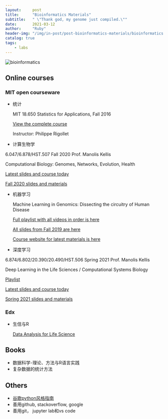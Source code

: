 ```yaml
---
layout:     post
title:      "Bioinformatics Materials"
subtitle:   " \"Thank god, my genome just compiled.\""
date:       2021-03-12
author:     "Ruby"
header-img: "/img/in-post/post-bioinformatics-materials/bioinformatics.jpg"
catalog: true
tags:
    - labs
---
```


![bioinformatics](/D:/mypage/brainfo.github.io/_posts/img/in-post/post-bioinformatics-materials/bioinformatics.jpg)

## Online courses

### MIT open courseware

- 统计

  MIT 18.650 Statistics for Applications, Fall 2016 

  [View the complete course](https://ocw.mit.edu/courses/mathematics/18-650-statistics-for-applications-fall-2016/)  

  Instructor: Philippe Rigollet

  

-  计算生物学

  6.047/6.878/HST.507 Fall 2020 Prof. Manolis Kellis 

  Computational Biology: Genomes, Networks, Evolution, Health 

  [Latest slides and course today ](http://stellar.mit.edu/S/course/6/fa20/6.047)  

  [Fall 2020 slides and materials](http://stellar.mit.edu/S/course/6/fa20/6.047/materials.html) 

- 机器学习

  Machine Learning in Genomics: Dissecting the circuitry of Human Disease  

  [Full playlist with all videos in order is here](https://www.youtube.com/playlist?list=PLypiXJdtIca6U5uQOCHjP9Op3gpa177fK) 

  [All slides from Fall 2019 are here](https://stellar.mit.edu/S/course/6/fa19/6.047/materials.html) 

  [Course website for latest materials is here](http://stellar.mit.edu/S/course/6/fa20/6.047/) 
  
  

-  深度学习

  6.874/6.802/20.390/20.490/HST.506 Spring 2021 Prof. Manolis Kellis 

  Deep Learning in the Life Sciences / Computational Systems Biology  

  [Playlist](https://youtube.com/playlist?list=PLypiXJdtIca5sxV7aE3-PS9fYX3vUdIOX)  

  [Latest slides and course today](https://mit6874.github.io/)  

  [Spring 2021 slides and materials](https://canvas.mit.edu/courses/7499)  

### Edx

- 生信与R 

  [Data Analysis for Life Science](https://courses.edx.org/dashboard/programs/e15999cc-51c8-4be0-a482-9d67b4626250/)

## Books

- 数据科学-理论、方法与R语言实践 
- 复杂数据的统计方法

## Others

- [谷歌python风格指南](https://google.github.io/styleguide/pyguide.html)
- 善用github, stackoverflow, google
- 善用git， jupyter lab和vs code

